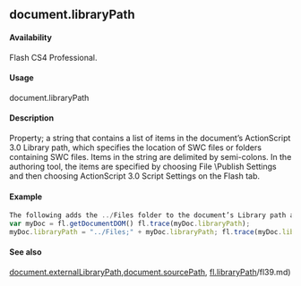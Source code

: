 ## document.libraryPath

#### Availability

Flash CS4 Professional.

#### Usage

document.libraryPath

#### Description

Property; a string that contains a list of items in the document’s ActionScript 3.0 Library path, which specifies the location of SWC files or folders containing SWC files. Items in the string are delimited by semi-colons. In the authoring tool, the items are specified by choosing File \Publish Settings and then choosing ActionScript 3.0 Script Settings on the Flash tab.

#### Example

```javascript
The following adds the ../Files folder to the document’s Library path and then displays the path Library path in the Output panel:
var myDoc = fl.getDocumentDOM() fl.trace(myDoc.libraryPath);
myDoc.libraryPath = "../Files;" + myDoc.libraryPath; fl.trace(myDoc.libraryPath);

```
#### See also

[document.externalLibraryPath](../Document_object/docume69.md),[document.sourcePath](../Document_object/docum36.md), [fl.libraryPath](../flash_object_(fl)/fl39.md)/fl39.md)
